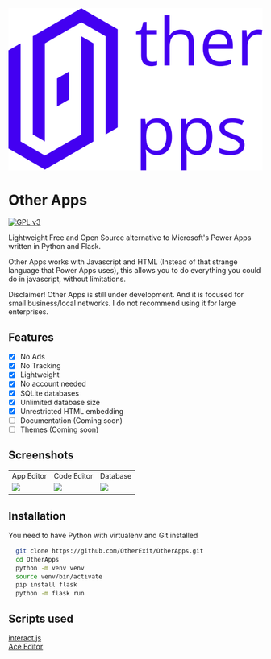 <div align="center">
  <img src="./res/logo.svg">
</div>

# Other Apps

[![GPL v3](https://img.shields.io/badge/License-GNU%20v3-blue)](https://www.gnu.org/licenses/gpl-3.0.en.html)

Lightweight Free and Open Source alternative to Microsoft's Power Apps written in Python and Flask.

Other Apps works with Javascript and HTML (Instead of that strange language that Power Apps uses), this allows you to do everything you could do in javascript, without limitations.

Disclaimer! Other Apps is still under development. And it is focused for small business/local networks. I do not recommend using it for large enterprises.

## Features

-   [x] No Ads
-   [x] No Tracking
-   [x] Lightweight
-   [x] No account needed
-   [x] SQLite databases
-   [x] Unlimited database size
-   [x] Unrestricted HTML embedding
-   [ ] Documentation (Coming soon)
-   [ ] Themes (Coming soon)

## Screenshots

<table style="width: 100%; table-layout: fixed;">
  <tr>
    <td>App Editor</td>
    <td>Code Editor</td>
    <td>Database</td>
  </tr>
  <tr>
    <td><img src="https://raw.githubusercontent.com/OtherExit/OtherApps/main/res/sample01.png"></td>
    <td><img src="https://raw.githubusercontent.com/OtherExit/OtherApps/main/res/sample02.png"></td>
    <td><img src="https://raw.githubusercontent.com/OtherExit/OtherApps/main/res/sample03.png"></td>
  </tr>
</table>

## Installation
You need to have Python with virtualenv and Git installed

```bash
  git clone https://github.com/OtherExit/OtherApps.git
  cd OtherApps
  python -m venv venv
  source venv/bin/activate
  pip install flask
  python -m flask run
```

## Scripts used
<a href="https://interactjs.io/">interact.js</a> <br>
<a href="https://github.com/ajaxorg/ace-builds/blob/master/LICENSE">Ace Editor<a>
